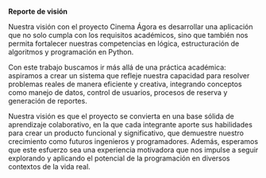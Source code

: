**Reporte de visión**

Nuestra visión con el proyecto Cinema Ágora es desarrollar una aplicación que no solo cumpla con los requisitos académicos, sino que también nos permita fortalecer nuestras competencias en lógica, estructuración de algoritmos 
y programación en Python.

Con este trabajo buscamos ir más allá de una práctica académica: aspiramos a crear un sistema que refleje nuestra capacidad para resolver problemas reales de manera eficiente y creativa, integrando conceptos como manejo 
de datos, control de usuarios, procesos de reserva y generación de reportes.

Nuestra visión es que el proyecto se convierta en una base sólida de aprendizaje colaborativo, en la que cada integrante aporte sus habilidades para crear un producto funcional y significativo, que demuestre nuestro crecimiento 
como futuros ingenieros y programadores. Además, esperamos que este esfuerzo sea una experiencia motivadora que nos impulse a seguir explorando y aplicando el potencial de la programación en diversos contextos de la vida real.
